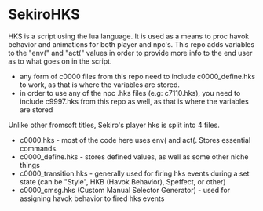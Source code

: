 # SekiroHKS
HKS is a script using the lua language. It is used as a means to proc havok behavior and animations for both player and npc's.
This repo adds variables to the "env(" and "act(" values in order to provide more info to the end user as to what goes on in the script.

- any form of c0000 files from this repo need to include c0000_define.hks to work, as that is where the variables are stored.
- in order to use any of the npc .hks files (e.g: c7110.hks), you need to include c9997.hks from this repo as well, as that is where the variables are stored

Unlike other fromsoft titles, Sekiro's player hks is split into 4 files.
- c0000.hks - most of the code here uses env( and act(. Stores essential commands.
- c0000_define.hks - stores defined values, as well as some other niche things
- c0000_transition.hks - generally used for firing hks events during a set state (can be "Style", HKB (Havok Behavior), Speffect, or other)
- c0000_cmsg.hks (Custom Manual Selector Generator) - used for assigning havok behavior to fired hks events
